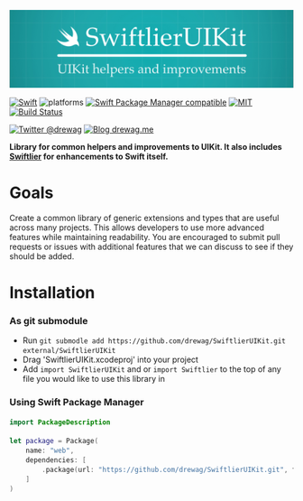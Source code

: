 ![SwiftlierUIKit - UIKit helpers and improvements](https://github.com/drewag/SwiftlierUIKit/raw/master/Assets/Header.jpg)

[![Swift](https://img.shields.io/badge/Swift-5.0.1-lightgrey.svg?colorA=28a745&colorB=4E4E4E)](https://swift.org)
![platforms](https://img.shields.io/badge/Platform-iOS%208-lightgrey.svg?colorA=28a745&colorB=4E4E4E)
[![Swift Package Manager compatible](https://img.shields.io/badge/SPM-compatible-brightgreen.svg?style=flat&colorA=28a745&&colorB=4E4E4E)](https://github.com/apple/swift-package-manager)
[![MIT](https://img.shields.io/badge/license-MIT-blue.svg?style=flat)](/LICENSE)
[![Build Status](https://dev.azure.com/accounts-microsoft/Drewag/_apis/build/status/drewag.SwiftlierUIKit?branchName=master)](https://dev.azure.com/accounts-microsoft/Drewag/_build/latest?definitionId=4&branchName=master)

[![Twitter @drewag](https://img.shields.io/badge/Twitter-@drewag-blue.svg?style=flat)](http://twitter.com/drewag)
[![Blog drewag.me](https://img.shields.io/badge/Blog-drewag.me-blue.svg?style=flat)](http://drewag.me)

**Library for common helpers and improvements to UIKit. It also includes [Swiftlier](https://github.com/drewag/Swiftlier) for enhancements to Swift itself.**

Goals
=====

Create a common library of generic extensions and types that are useful across many projects. This allows developers to use more advanced features while maintaining readability. You are encouraged to submit pull requests or issues with additional features that we can discuss to see if they should be added.

Installation
========

### As git submodule

- Run `git submodle add https://github.com/drewag/SwiftlierUIKit.git external/SwiftlierUIKit`
- Drag 'SwiftlierUIKit.xcodeproj' into your project
- Add `import SwiftlierUIKit` and or `import Swiftlier` to the top of any file you would like to use this library in

### Using Swift Package Manager
```swift
import PackageDescription

let package = Package(
    name: "web",
    dependencies: [
        .package(url: "https://github.com/drewag/SwiftlierUIKit.git", from: "5.0.0"),
    ]
)
```
